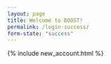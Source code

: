 ```yaml
---
layout: page
title: Welcome to BOOST!
permalink: /login-success/
form-state: "success"
---
```

 {% include new_account.html %}